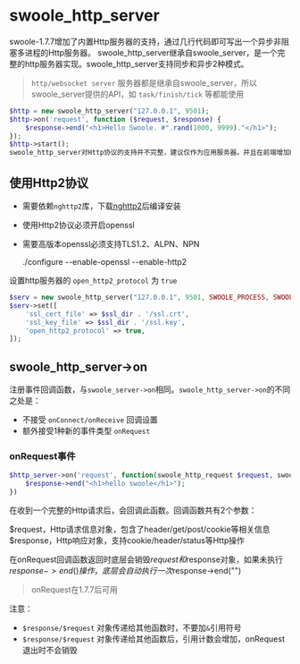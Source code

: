# swoole_http_server

swoole-1.7.7增加了内置Http服务器的支持，通过几行代码即可写出一个异步非阻塞多进程的Http服务器。
swoole_http_server继承自swoole_server，是一个完整的http服务器实现。swoole_http_server支持同步和异步2种模式。

> `http/websocket server` 服务器都是继承自swoole_server，所以swoole_server提供的API，如 `task/finish/tick` 等都能使用

```php
$http = new swoole_http_server("127.0.0.1", 9501);
$http->on('request', function ($request, $response) {
    $response->end("<h1>Hello Swoole. #".rand(1000, 9999)."</h1>");
});
$http->start();
swoole_http_server对Http协议的支持并不完整，建议仅作为应用服务器。并且在前端增加Nginx作为代理
```

## 使用Http2协议

- 需要依赖`nghttp2`库，下载[nghttp2](https://github.com/tatsuhiro-t/nghttp2)后编译安装
- 使用Http2协议必须开启openssl
- 需要高版本openssl必须支持TLS1.2、ALPN、NPN


    ./configure --enable-openssl --enable-http2

设置http服务器的 `open_http2_protocol` 为 `true`

```php
$serv = new swoole_http_server("127.0.0.1", 9501, SWOOLE_PROCESS, SWOOLE_SOCK_TCP | SWOOLE_SSL);
$serv->set([
    'ssl_cert_file' => $ssl_dir . '/ssl.crt',
    'ssl_key_file' => $ssl_dir . '/ssl.key',
    'open_http2_protocol' => true,
]);
```
## swoole_http_server->on 

注册事件回调函数，与`swoole_server->on`相同。`swoole_http_server->on`的不同之处是：

- 不接受 `onConnect/onReceive` 回调设置
- 额外接受1种新的事件类型 `onRequest`

### onRequest事件

```php
$http_server->on('request', function(swoole_http_request $request, swoole_http_response $response) {
    $response->end("<h1>hello swoole</h1>");
})
```

在收到一个完整的Http请求后，会回调此函数。回调函数共有2个参数：

$request，Http请求信息对象，包含了header/get/post/cookie等相关信息
$response，Http响应对象，支持cookie/header/status等Http操作

在onRequest回调函数返回时底层会销毁$request和$response对象，如果未执行$response->end()操作，底层会自动执行一次$response->end("")

> onRequest在1.7.7后可用

注意：

- `$response/$request` 对象传递给其他函数时，不要加`&`引用符号
- `$response/$request` 对象传递给其他函数后，引用计数会增加，onRequest退出时不会销毁